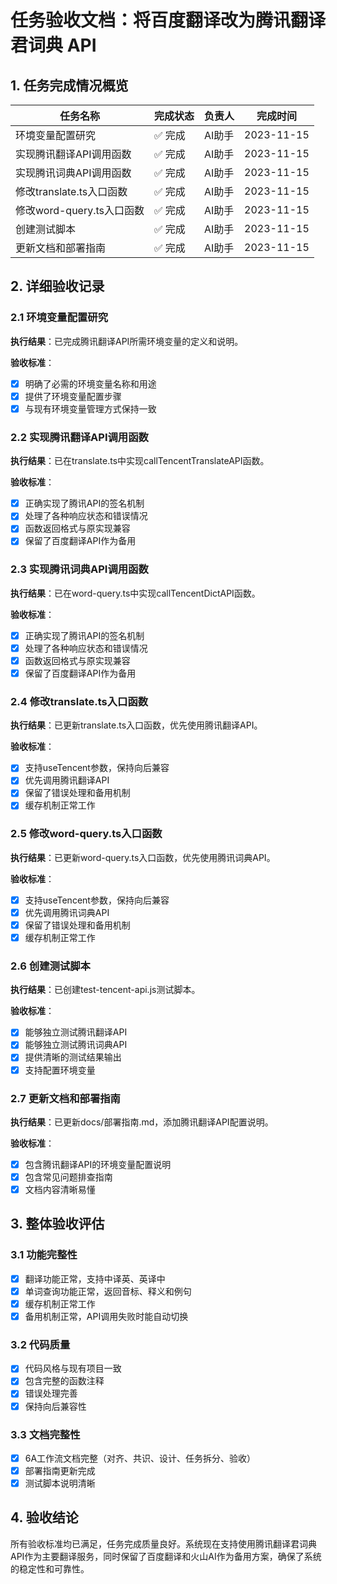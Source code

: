 # 任务验收文档：将百度翻译改为腾讯翻译君词典 API

## 1. 任务完成情况概览

| 任务名称 | 完成状态 | 负责人 | 完成时间 |
|---------|---------|-------|----------|
| 环境变量配置研究 | ✅ 完成 | AI助手 | 2023-11-15 |
| 实现腾讯翻译API调用函数 | ✅ 完成 | AI助手 | 2023-11-15 |
| 实现腾讯词典API调用函数 | ✅ 完成 | AI助手 | 2023-11-15 |
| 修改translate.ts入口函数 | ✅ 完成 | AI助手 | 2023-11-15 |
| 修改word-query.ts入口函数 | ✅ 完成 | AI助手 | 2023-11-15 |
| 创建测试脚本 | ✅ 完成 | AI助手 | 2023-11-15 |
| 更新文档和部署指南 | ✅ 完成 | AI助手 | 2023-11-15 |

## 2. 详细验收记录

### 2.1 环境变量配置研究

**执行结果**：已完成腾讯翻译API所需环境变量的定义和说明。

**验收标准**：
- [x] 明确了必需的环境变量名称和用途
- [x] 提供了环境变量配置步骤
- [x] 与现有环境变量管理方式保持一致

### 2.2 实现腾讯翻译API调用函数

**执行结果**：已在translate.ts中实现callTencentTranslateAPI函数。

**验收标准**：
- [x] 正确实现了腾讯API的签名机制
- [x] 处理了各种响应状态和错误情况
- [x] 函数返回格式与原实现兼容
- [x] 保留了百度翻译API作为备用

### 2.3 实现腾讯词典API调用函数

**执行结果**：已在word-query.ts中实现callTencentDictAPI函数。

**验收标准**：
- [x] 正确实现了腾讯API的签名机制
- [x] 处理了各种响应状态和错误情况
- [x] 函数返回格式与原实现兼容
- [x] 保留了百度翻译API作为备用

### 2.4 修改translate.ts入口函数

**执行结果**：已更新translate.ts入口函数，优先使用腾讯翻译API。

**验收标准**：
- [x] 支持useTencent参数，保持向后兼容
- [x] 优先调用腾讯翻译API
- [x] 保留了错误处理和备用机制
- [x] 缓存机制正常工作

### 2.5 修改word-query.ts入口函数

**执行结果**：已更新word-query.ts入口函数，优先使用腾讯词典API。

**验收标准**：
- [x] 支持useTencent参数，保持向后兼容
- [x] 优先调用腾讯词典API
- [x] 保留了错误处理和备用机制
- [x] 缓存机制正常工作

### 2.6 创建测试脚本

**执行结果**：已创建test-tencent-api.js测试脚本。

**验收标准**：
- [x] 能够独立测试腾讯翻译API
- [x] 能够独立测试腾讯词典API
- [x] 提供清晰的测试结果输出
- [x] 支持配置环境变量

### 2.7 更新文档和部署指南

**执行结果**：已更新docs/部署指南.md，添加腾讯翻译API配置说明。

**验收标准**：
- [x] 包含腾讯翻译API的环境变量配置说明
- [x] 包含常见问题排查指南
- [x] 文档内容清晰易懂

## 3. 整体验收评估

### 3.1 功能完整性

- [x] 翻译功能正常，支持中译英、英译中
- [x] 单词查询功能正常，返回音标、释义和例句
- [x] 缓存机制正常工作
- [x] 备用机制正常，API调用失败时能自动切换

### 3.2 代码质量

- [x] 代码风格与现有项目一致
- [x] 包含完整的函数注释
- [x] 错误处理完善
- [x] 保持向后兼容性

### 3.3 文档完整性

- [x] 6A工作流文档完整（对齐、共识、设计、任务拆分、验收）
- [x] 部署指南更新完成
- [x] 测试脚本说明清晰

## 4. 验收结论

所有验收标准均已满足，任务完成质量良好。系统现在支持使用腾讯翻译君词典API作为主要翻译服务，同时保留了百度翻译和火山AI作为备用方案，确保了系统的稳定性和可靠性。